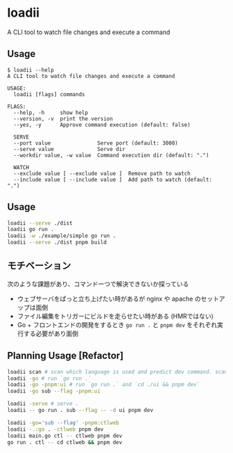 # loadii
A CLI tool to watch file changes and execute a command

## Usage
```console
$ loadii --help
A CLI tool to watch file changes and execute a command

USAGE:
  loadii [flags] commands

FLAGS:
  --help, -h     show help
  --version, -v  print the version
  --yes, -y      Approve command execution (default: false)

  SERVE
  --port value               Serve port (default: 3000)
  --serve value              Serve dir
  --workdir value, -w value  Command execution dir (default: ".")

  WATCH
  --exclude value [ --exclude value ]  Remove path to watch
  --include value [ --include value ]  Add path to watch (default: ".")

```

## Usage
```bash
loadii --serve ./dist
loadii go run .
loadii -w ./example/simple go run .
loadii --serve ./dist pnpm build
```

## モチベーション
次のような課題があり、コマンド一つで解決できないか探っている
- ウェブサーバをぱっと立ち上げたい時があるが nginx や apache のセットアップは面倒
- ファイル編集をトリガーにビルドを走らせたい時がある (HMRではない)
- Go + フロントエンドの開発をするとき `go run .` と `pnpm dev` をそれぞれ実行する必要があり面倒

## Planning Usage [Refactor]
```bash
loadii scan # scan which language is used and predict dev command. scan sub-directories by default
loadii -go # run `go run .`
loadii -go -pnpm:ui # run `go run .` and `cd ./ui && pnpm dev`
loadii -go sub --flag -pnpm:ui

loadii -serve # serve .
loadii -- go run . sub --flag -- -d ui pnpm dev

loadii -go='sub --flag' -pnpm:ctlweb
loadii -.:go . -ctlweb pnpm dev
loadii main.go ctl -- ctlweb pnpm dev
go run . ctl -- cd ctlweb && pnpm dev
```
